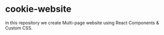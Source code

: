 # cookie-website
in this repository we create Multi-page website using React Components &amp; Custom CSS.
